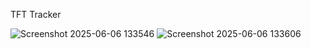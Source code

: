 TFT Tracker

![Screenshot 2025-06-06 133546](https://github.com/user-attachments/assets/0ea28b70-d245-43f6-a062-c68d7d607429)
![Screenshot 2025-06-06 133606](https://github.com/user-attachments/assets/46bcfc98-24dc-41f8-8422-0d9974c67d07)
